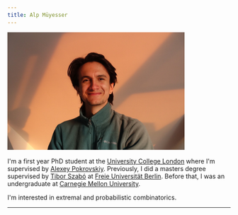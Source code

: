 ```yaml
---
title: Alp Müyesser
---
```

<img src="/assets/images/photo.jpeg" alt="A photo of me" class="profile" width=400/>

I'm a first year PhD student at the [University College London](https://www.ucl.ac.uk) where I'm supervised by [Alexey Pokrovskiy](https://alexeypokrovskiy.com).  Previously, I did a masters degree supervised by [Tibor Szabó](http://page.mi.fu-berlin.de/szabo/) at [Freie Universität Berlin](https://www.fu-berlin.de/en/index.html). Before that, I was an undergraduate at [Carnegie Mellon University](https://www.cmu.edu). 

I'm interested in extremal and probabilistic combinatorics. 

---

